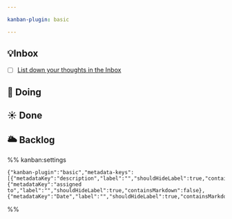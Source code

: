 ```yaml
---

kanban-plugin: basic

---
```


## 💡Inbox

- [ ] [List down your thoughts in the Inbox](5_admin/0_kanban/List%20down%20your%20thoughts%20in%20the%20Inbox.md)


## 🔆 Doing



## ☀️ Done



## 🌥 Backlog





%% kanban:settings
```
{"kanban-plugin":"basic","metadata-keys":[{"metadataKey":"description","label":"","shouldHideLabel":true,"containsMarkdown":false},{"metadataKey":"assigned to","label":"","shouldHideLabel":true,"containsMarkdown":false},{"metadataKey":"Date","label":"","shouldHideLabel":true,"containsMarkdown":false}]}
```
%%